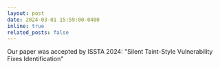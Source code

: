 ```yaml
---
layout: post
date: 2024-03-01 15:59:00-0400
inline: true
related_posts: false
---
```


Our paper was accepted by ISSTA 2024: "Silent Taint-Style Vulnerability Fixes Identification"
